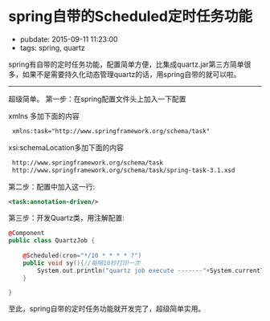 # spring自带的Scheduled定时任务功能

- pubdate: 2015-09-11 11:23:00
- tags: spring, quartz

spring有自带的定时任务功能，配置简单方便，比集成quartz.jar第三方简单很多，如果不是需要持久化动态管理quartz的话，用spring自带的就可以啦。

--------------------------

超级简单。
第一步：在spring配置文件头上加入一下配置

xmlns 多加下面的内容

```xml
 xmlns:task="http://www.springframework.org/schema/task"

```

xsi:schemaLocation多加下面的内容

```xml
 http://www.springframework.org/schema/task  
 http://www.springframework.org/schema/task/spring-task-3.1.xsd  
```

第二步：配置中加入这一行:

```xml
<task:annotation-driven/> 
```

第三步：开发Quartz类，用注解配置:

```cpp
@Component
public class QuartzJob {
	
	@Scheduled(cron="*/10 * * * * ?")
	public void sy(){//每隔10秒打印一次
		System.out.println("quartz job execute -------"+System.currentTimeMillis());
	}

}
```

至此，spring自带的定时任务功能就开发完了，超级简单实用。